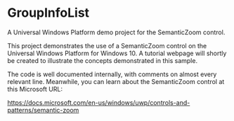 # GroupInfoList
A Universal Windows Platform demo project for the SemanticZoom control.

This project demonstrates the use of a SemanticZoom control on the Universal Windows Platform for Windows 10.
A tutorial webpage will shortly be created to illustrate the concepts demonstrated in this sample.

The code is well documented internally, with comments on almost every relevant line.  Meanwhile, you can
learn about the SemanticZoom control at this Microsoft URL:

https://docs.microsoft.com/en-us/windows/uwp/controls-and-patterns/semantic-zoom


